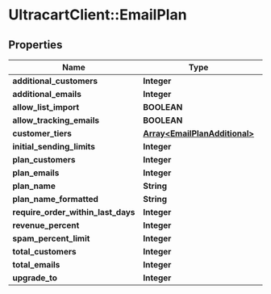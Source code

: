 # UltracartClient::EmailPlan

## Properties
Name | Type | Description | Notes
------------ | ------------- | ------------- | -------------
**additional_customers** | **Integer** |  | [optional] 
**additional_emails** | **Integer** |  | [optional] 
**allow_list_import** | **BOOLEAN** |  | [optional] 
**allow_tracking_emails** | **BOOLEAN** |  | [optional] 
**customer_tiers** | [**Array&lt;EmailPlanAdditional&gt;**](EmailPlanAdditional.md) |  | [optional] 
**initial_sending_limits** | **Integer** |  | [optional] 
**plan_customers** | **Integer** |  | [optional] 
**plan_emails** | **Integer** |  | [optional] 
**plan_name** | **String** |  | [optional] 
**plan_name_formatted** | **String** |  | [optional] 
**require_order_within_last_days** | **Integer** |  | [optional] 
**revenue_percent** | **Integer** |  | [optional] 
**spam_percent_limit** | **Integer** |  | [optional] 
**total_customers** | **Integer** |  | [optional] 
**total_emails** | **Integer** |  | [optional] 
**upgrade_to** | **Integer** |  | [optional] 


